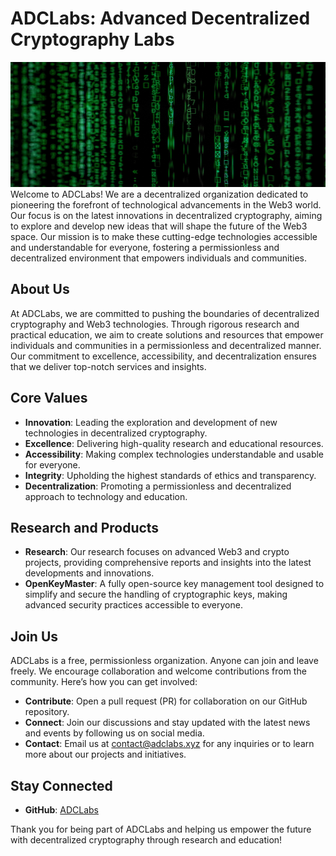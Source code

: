 # ADCLabs: Advanced Decentralized Cryptography Labs

<img src="./adclabs-readme-bg.jpg" width=800px height=200px>
<br>
Welcome to ADCLabs! We are a decentralized organization dedicated to pioneering the forefront of technological advancements in the Web3 world. Our focus is on the latest innovations in decentralized cryptography, aiming to explore and develop new ideas that will shape the future of the Web3 space. Our mission is to make these cutting-edge technologies accessible and understandable for everyone, fostering a permissionless and decentralized environment that empowers individuals and communities.

## About Us

At ADCLabs, we are committed to pushing the boundaries of decentralized cryptography and Web3 technologies. Through rigorous research and practical education, we aim to create solutions and resources that empower individuals and communities in a permissionless and decentralized manner. Our commitment to excellence, accessibility, and decentralization ensures that we deliver top-notch services and insights.

## Core Values
- **Innovation**: Leading the exploration and development of new technologies in decentralized cryptography.
- **Excellence**: Delivering high-quality research and educational resources.
- **Accessibility**: Making complex technologies understandable and usable for everyone.
- **Integrity**: Upholding the highest standards of ethics and transparency.
- **Decentralization**: Promoting a permissionless and decentralized approach to technology and education.

## Research and Products
- **Research**: Our research focuses on advanced Web3 and crypto projects, providing comprehensive reports and insights into the latest developments and innovations.
- **OpenKeyMaster**: A fully open-source key management tool designed to simplify and secure the handling of cryptographic keys, making advanced security practices accessible to everyone.

## Join Us

ADCLabs is a free, permissionless organization. Anyone can join and leave freely. We encourage collaboration and welcome contributions from the community. Here’s how you can get involved:

- **Contribute**: Open a pull request (PR) for collaboration on our GitHub repository.
- **Connect**: Join our discussions and stay updated with the latest news and events by following us on social media.
- **Contact**: Email us at [contact@adclabs.xyz](mailto:contact@adclabs.xyz) for any inquiries or to learn more about our projects and initiatives.

## Stay Connected
- **GitHub**: [ADCLabs](https://github.com/adclabs)
<!-- - **Website**: [adclabs.xyz](https://adclabs.xyz) -->

Thank you for being part of ADCLabs and helping us empower the future with decentralized cryptography through research and education!